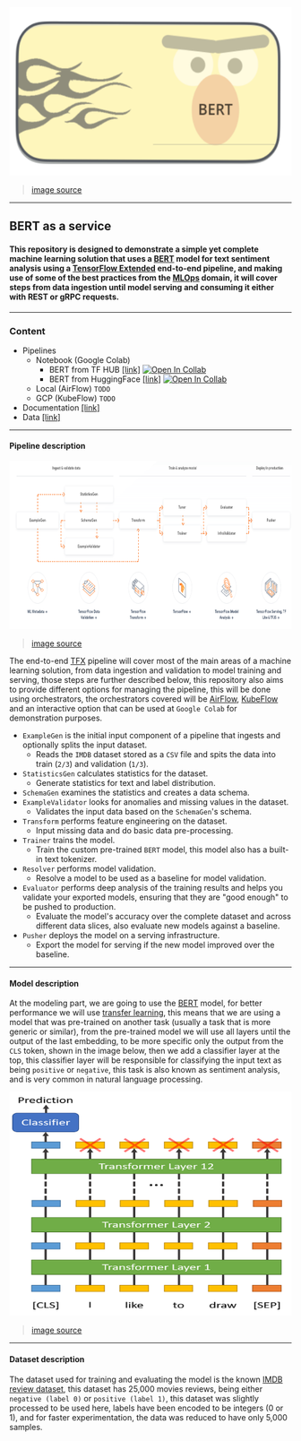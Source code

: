 <img src="https://github.com/dimitreOliveira/bert-as-a-service_TFX/blob/main/Assets/bert_icon.png?raw=true" width="800" height="300">

> [image source](https://jalammar.github.io/illustrated-bert/)

---

## BERT as a service

#### This repository is designed to demonstrate a simple yet complete machine learning solution that uses a [BERT](https://github.com/google-research/bert) model for text sentiment analysis using a [TensorFlow Extended](https://www.tensorflow.org/tfx) end-to-end pipeline, and making use of some of the best practices from the [MLOps](https://en.wikipedia.org/wiki/MLOps) domain, it will cover steps from data ingestion until model serving and consuming it either with REST or gRPC requests.

---

### Content
- Pipelines
  - Notebook (Google Colab)
    - BERT from TF HUB [[link]](https://github.com/dimitreOliveira/bert-as-a-service_TFX/blob/main/Pipeline/Notebook%20(Google%20Colab)/BERT_as_a_service_TFX_Colab_(TF_HUB).ipynb) [![Open In Collab](https://colab.research.google.com/assets/colab-badge.svg)](https://colab.research.google.com/drive/1_9zttTBbQaLDDAo8VbC9bgOKnw_vQNCf?usp=sharing)
    - BERT from HuggingFace [[link]](https://github.com/dimitreOliveira/bert-as-a-service_TFX/blob/main/Pipeline/Notebook%20(Google%20Colab)/BERT_as_a_service_TFX_Colab_(HuggingFace).ipynb) [![Open In Collab](https://colab.research.google.com/assets/colab-badge.svg)](https://colab.research.google.com/drive/1XE5HqqMUihxX3DD7gsejYRmv5aUDRCyG?usp=sharing)
  - Local (AirFlow) `TODO`
  - GCP (KubeFlow) `TODO`
- Documentation [[link]](https://github.com/dimitreOliveira/bert-as-a-service_TFX/tree/main/Documentation)
- Data [[link]](https://github.com/dimitreOliveira/bert-as-a-service_TFX/tree/main/Data)

---

#### Pipeline description

<img src="https://github.com/dimitreOliveira/bert-as-a-service_TFX/blob/main/Assets/tfx_diagram.png?raw=true" width="1000" height="300">

> [image source](https://www.tensorflow.org/tfx)

The end-to-end [TFX](https://www.tensorflow.org/tfx) pipeline will cover most of the main areas of a machine learning solution, from data ingestion and validation to model training and serving, those steps are further described below, this repository also aims to provide different options for managing the pipeline, this will be done using orchestrators, the orchestrators covered will be [AirFlow](https://airflow.apache.org/), [KubeFlow](https://www.kubeflow.org/) and an interactive option that can be used at `Google Colab` for demonstration purposes.

- `ExampleGen` is the initial input component of a pipeline that ingests and optionally splits the input dataset.
  - Reads the `IMDB` dataset stored as a `CSV` file and spits the data into train (`2/3`) and validation (`1/3`).
- `StatisticsGen` calculates statistics for the dataset.
  - Generate statistics for text and label distribution.
- `SchemaGen` examines the statistics and creates a data schema.
- `ExampleValidator` looks for anomalies and missing values in the dataset.
  - Validates the input data based on the `SchemaGen`'s schema.
- `Transform` performs feature engineering on the dataset.
  - Input missing data and do basic data pre-processing.
- `Trainer` trains the model.
  - Train the custom pre-trained `BERT` model, this model also has a built-in text tokenizer.
- `Resolver` performs model validation.
  - Resolve a model to be used as a baseline for model validation.
- `Evaluator` performs deep analysis of the training results and helps you validate your exported models, ensuring that they are "good enough" to be pushed to production.
  - Evaluate the model's accuracy over the complete dataset and across different data slices, also evaluate new models against a baseline.
- `Pusher` deploys the model on a serving infrastructure.
  - Export the model for serving if the new model improved over the baseline.

---

#### Model description

At the modeling part, we are going to use the [BERT](https://github.com/google-research/bert) model, for better performance we will use [transfer learning](https://en.wikipedia.org/wiki/Transfer_learning), this means that we are using a model that was pre-trained on another task (usually a task that is more generic or similar), from the pre-trained model we will use all layers until the output of the last embedding, to be more specific only the output from the `CLS` token, shown in the image below, then we add a classifier layer at the top, this classifier layer will be responsible for classifying the input text as being `positive` or `negative`, this task is also known as sentiment analysis, and is very common in natural language processing.

<img src="https://github.com/dimitreOliveira/bert-as-a-service_TFX/blob/main/Assets/bert_sent_diagram.png?raw=true" width="600" height="400">

> [image source](https://github.com/chrisjmccormick/chrisjmccormick.github.io/blob/master/_posts/2019-07-22-BERT-fine-tuning.md)

---

#### Dataset description

The dataset used for training and evaluating the model is the known [IMDB review dataset](https://ai.stanford.edu/~amaas/data/sentiment/), this dataset has 25,000 movies reviews, being either `negative (label 0)` or `positive (label 1)`, this dataset was slightly processed to be used here, labels have been encoded to be integers (0 or 1), and for faster experimentation, the data was reduced to have only 5,000 samples.
